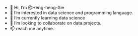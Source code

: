 - 👋 Hi, I’m @Heng-heng-Xie
- 👀 I’m interested in data science and programming language.
- 🌱 I’m currently learning data science
- 💞️ I’m looking to collaborate on data projects.
- 📫 reach me anytime.

<!---
Heng-heng-Xie/Heng-heng-Xie is a ✨ special ✨ repository because its `README.md` (this file) appears on your GitHub profile.
You can click the Preview link to take a look at your changes.
--->
